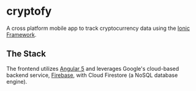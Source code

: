 # cryptofy
A cross platform mobile app to track cryptocurrency data using the [Ionic Framework](https://ionicframework.com/).

## The Stack
The frontend utilizes [Angular 5](https://angular.io/) and leverages Google's cloud-based backend service, [Firebase](https://firebase.google.com/), with Cloud Firestore (a NoSQL database engine).
